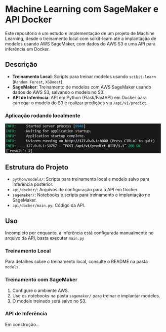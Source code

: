 # Machine Learning com SageMaker e API Docker

Este repositório é um estudo e implementação de um projeto de Machine Learning, desde o treinamento local com scikit-learn até a implantação de modelos usando AWS SageMaker, com dados do AWS S3 e uma API para inferência em Docker.

## Descrição

- **Treinamento Local**: Scripts para treinar modelos usando `scikit-learn` (`Random Forest`, `XGBoost`).
- **SageMaker**: Treinamento de modelos com AWS SageMaker usando dados do AWS S3, salvando o modelo no S3.
- **API de Inferência**: API em Python (Flask/FastAPI) em Docker para carregar o modelo do S3 e realizar predições via `/api/v1/predict`.
### Aplicação rodando localmente
![Print da Aplicação](python\assets\print_local.jpg)

## Estrutura do Projeto

- `python/models/`: Scripts para treinamento local e modelo salvo para inferência posterior.
- `api/docker/`: Arquivos de configuração para a API em Docker.
- `sagemaker/`: Notebooks e scripts para treinamento e implantação no SageMaker.
- `api/docker/main.py`: Código da API.

## Uso
Incompleto por enquanto, a inferência está configurada manualmente no arquivo da API, basta executar `main.py`
### Treinamento Local

Para detalhes sobre o treinamento local, consulte o README na pasta `models`.

### Treinamento com SageMaker

1. Configure o ambiente AWS.
2. Use os notebooks na pasta `sagemaker/` para treinar e implantar modelos.
3. O modelo treinado será salvo no S3.

### API de Inferência
Em construção...
